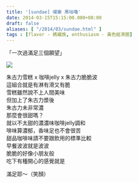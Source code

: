 ```yaml
---
title: '[sundae] 嚐樂 黑咕嚕'
date: 2014-03-15T15:15:00.000+08:00
draft: false
aliases: [ "/2014/03/sundae.html" ]
tags : [flavor - 螞蟻族, enthusiasm - 黃色經濟圈]
---
```


「一次過滿足三個願望」  

![](/images/shalom.jpg)

朱古力雪糕 x 咖啡jelly x 朱古力脆脆波  
這組合就是有淋有滑又有脆  
雪糕雖然說不上人間美味  
但加上了朱古力漿後  
朱古力未非常濃  
那麼會很甜嗎？  
就以不太甜的濃濃味咖啡jelly調和  
啡味算濃郁，香味足也不會很苦  
甜品咖啡味請不要跟飲用的標準比較  
早餐波波就是波波  
脆脆的好像小朋友般  
吃下有種開心的感覺就是  
  
滿足耶～（笑顏）
